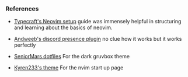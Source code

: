 ### References
* [Typecraft's Neovim setup](https://youtu.be/zHTeCSVAFNY?feature=shared) guide was immensely helpful in structuring and learning about the basics of neovim.

* [Andweeb's discord presence plugin](https://github.com/andweeb/presence.nvim) no clue how it works but it works perfectly

* [SeniorMars dotfiles](https://github.com/SeniorMars/dotfiles/tree/main) For the dark gruvbox theme

* [Kyren233's theme](https://github.com/Kyren223/dotfiles/blob/master/.config/nvim/lua/custom/plugins/alpha.lua) For the nvim start up page
